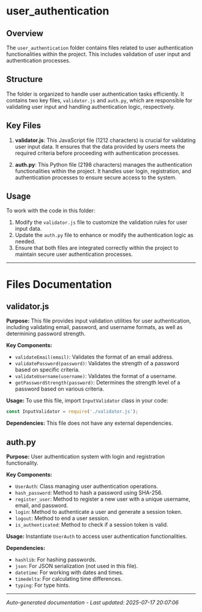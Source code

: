 # user_authentication

## Overview
The `user_authentication` folder contains files related to user authentication functionalities within the project. This includes validation of user input and authentication processes.

## Structure
The folder is organized to handle user authentication tasks efficiently. It contains two key files, `validator.js` and `auth.py`, which are responsible for validating user input and handling authentication logic, respectively.

## Key Files
1. **validator.js**: This JavaScript file (1212 characters) is crucial for validating user input data. It ensures that the data provided by users meets the required criteria before proceeding with authentication processes.
   
2. **auth.py**: This Python file (2198 characters) manages the authentication functionalities within the project. It handles user login, registration, and authentication processes to ensure secure access to the system.

## Usage
To work with the code in this folder:
1. Modify the `validator.js` file to customize the validation rules for user input data.
2. Update the `auth.py` file to enhance or modify the authentication logic as needed.
3. Ensure that both files are integrated correctly within the project to maintain secure user authentication processes.

---

# Files Documentation

## validator.js

**Purpose:** This file provides input validation utilities for user authentication, including validating email, password, and username formats, as well as determining password strength.

**Key Components:**
- `validateEmail(email)`: Validates the format of an email address.
- `validatePassword(password)`: Validates the strength of a password based on specific criteria.
- `validateUsername(username)`: Validates the format of a username.
- `getPasswordStrength(password)`: Determines the strength level of a password based on various criteria.

**Usage:** To use this file, import `InputValidator` class in your code:
```javascript
const InputValidator = require('./validator.js');
```

**Dependencies:** This file does not have any external dependencies.

## auth.py

**Purpose:** User authentication system with login and registration functionality.

**Key Components:**
- `UserAuth`: Class managing user authentication operations.
- `hash_password`: Method to hash a password using SHA-256.
- `register_user`: Method to register a new user with a unique username, email, and password.
- `login`: Method to authenticate a user and generate a session token.
- `logout`: Method to end a user session.
- `is_authenticated`: Method to check if a session token is valid.

**Usage:** Instantiate `UserAuth` to access user authentication functionalities.

**Dependencies:**
- `hashlib`: For hashing passwords.
- `json`: For JSON serialization (not used in this file).
- `datetime`: For working with dates and times.
- `timedelta`: For calculating time differences.
- `typing`: For type hints.

---
*Auto-generated documentation - Last updated: 2025-07-17 20:07:06*
